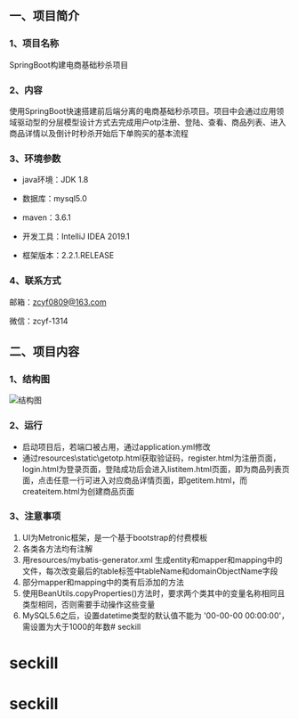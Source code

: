 ## 一、项目简介

### 1、项目名称

SpringBoot构建电商基础秒杀项目

### 2、内容

使用SpringBoot快速搭建前后端分离的电商基础秒杀项目。项目中会通过应用领域驱动型的分层模型设计方式去完成用户otp注册、登陆、查看、商品列表、进入商品详情以及倒计时秒杀开始后下单购买的基本流程

### 3、环境参数

- java环境：JDK 1.8

- 数据库：mysql5.0

- maven：3.6.1

- 开发工具：IntelliJ IDEA 2019.1

- 框架版本：2.2.1.RELEASE

### 4、联系方式

邮箱：zcyf0809@163.com

微信：zcyf-1314

## 二、项目内容

### 1、结构图

![结构图](C:\Users\13503\AppData\Roaming\Typora\typora-user-images\image-20191211104149443.png)



### 2、运行

- 启动项目后，若端口被占用，通过application.yml修改
- 通过resources\static\getotp.html获取验证码，register.html为注册页面，login.html为登录页面，登陆成功后会进入listitem.html页面，即为商品列表页面，点击任意一行可进入对应商品详情页面，即getitem.html，而createitem.html为创建商品页面

### 3、注意事项

1. UI为Metronic框架，是一个基于bootstrap的付费模板
2. 各类各方法均有注解
3. 用resources/mybatis-generator.xml 生成entity和mapper和mapping中的文件，每次改变最后的table标签中tableName和domainObjectName字段
4. 部分mapper和mapping中的类有后添加的方法
5. 使用BeanUtils.copyProperties()方法时，要求两个类其中的变量名称相同且类型相同，否则需要手动操作这些变量
6. MySQL5.6之后，设置datetime类型的默认值不能为 '00-00-00 00:00:00'，需设置为大于1000的年数# seckill
# seckill
# seckill
